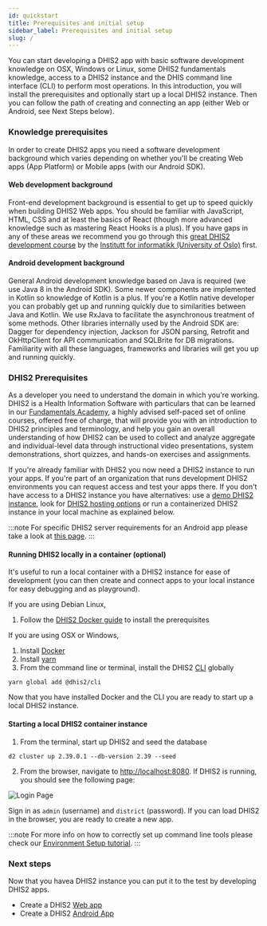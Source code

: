 ```yaml
---
id: quickstart
title: Prerequisites and initial setup
sidebar_label: Prerequisites and initial setup
slug: /
---
```


You can start developing a DHIS2 app with basic software development knowledge on OSX, Windows or Linux, some DHIS2 fundamentals knowledge, access to a DHIS2 instance and the DHIS command line interface (CLI) to perform most operations. In this introduction, you will install the prerequisites and optionally start up a local DHIS2 instance. Then you can follow the path of creating and connecting an app (either Web or Android, see Next Steps below).

### Knowledge prerequisites

In order to create DHIS2 apps you need a software development background which varies depending on whether you'll be creating Web apps (App Platform) or Mobile apps (with our Android SDK).

#### Web development background

Front-end development background is essential to get up to speed quickly when building DHIS2 Web apps. You should be familiar with JavaScript, HTML, CSS and at least the basics of React (though more advanced knowledge such as mastering React Hooks is a plus). If you have gaps in any of these areas we recommend you go through this [great DHIS2 development course](https://dhis2-app-course.ifi.uio.no/) by the [Institutt for informatikk (University of Oslo)](https://www.mn.uio.no/ifi) first.

#### Android development background

General Android development knowledge based on Java is required (we use Java 8 in the Android SDK). Some newer components are implemented in Kotlin so knowledge of Kotlin is a plus. If you're a Kotlin native developer you can probably get up and running quickly due to similarities between Java and Kotlin. We use RxJava to facilitate the asynchronous treatment of some methods. Other libraries internally used by the Android SDK are: Dagger for dependency injection, Jackson for JSON parsing, Retrofit and OkHttpClient for API communication and SQLBrite for DB migrations. Familiarity with all these languages, frameworks and libraries will get you up and running quickly.

### DHIS2 Prerequisites

As a developer you need to understand the domain in which you're working. DHIS2 is a Health Information Software with particulars that can be learned in our [Fundamentals Academy](https://dhis2.org/academy/fundamentals), a highly advised self-paced set of online courses, offered free of charge, that will provide you with an introduction to DHIS2 principles and terminology, and help you gain an overall understanding of how DHIS2 can be used to collect and analyze aggregate and individual-level data through instructional video presentations, system demonstrations, short quizzes, and hands-on exercises and assignments.

If you're already familiar with DHIS2 you now need a DHIS2 instance to run your apps. If you're part of an organization that runs development DHIS2 environments you can request access and test your apps there. If you don't have access to a DHIS2 instance you have alternatives: use a [demo DHIS2 instance](https://play.dhis2.org), look for [DHIS2 hosting options](https://www.dhis2.org/hosting) or run a containerized DHIS2 instance in your local machine as explained below.

:::note
For specific DHIS2 server requirements for an Android app please take a look at [this page](https://docs.dhis2.org/en/implement/android-implementation/server-requriements.html).
:::

#### Running DHIS2 locally in a container (optional)

It's useful to run a local container with a DHIS2 instance for ease of development (you can then create and connect apps to your local instance for easy debugging and as playground).

If you are using Debian Linux,

1. Follow the [DHIS2 Docker guide](./tutorials/dhis2-docker) to install the prerequisites

If you are using OSX or Windows,

1. Install [Docker](https://docs.docker.com/get-docker/)
2. Install [yarn](https://classic.yarnpkg.com/en/docs/install)
3. From the command line or terminal, install the DHIS2 [CLI](https://cli.dhis2.nu/#/getting-started) globally

```shell
yarn global add @dhis2/cli
```

Now that you have installed Docker and the CLI you are ready to start up a local DHIS2 instance.

#### Starting a local DHIS2 container instance

1. From the terminal, start up DHIS2 and seed the database

```shell
d2 cluster up 2.39.0.1 --db-version 2.39 --seed
```

2. From the browser, navigate to [http://localhost:8080](http://localhost:8080). If DHIS2 is running, you should see the following page:

![Login Page](./assets/quickstart_guides/image-of-login.png)

Sign in as `admin` (username) and `district` (password). If you can load DHIS2 in the browser, you are ready to create a new app.

:::note
For more info on how to correctly set up command line tools please check our [Environment Setup tutorial](./tutorials/setup-env).
:::

### Next steps

Now that you havea DHIS2 instance you can put it to the test by developing DHIS2 apps.

-   Create a DHIS2 [Web app](./quickstart/quickstart-web)
-   Create a DHIS2 [Android App](./quickstart/quickstart-android)
